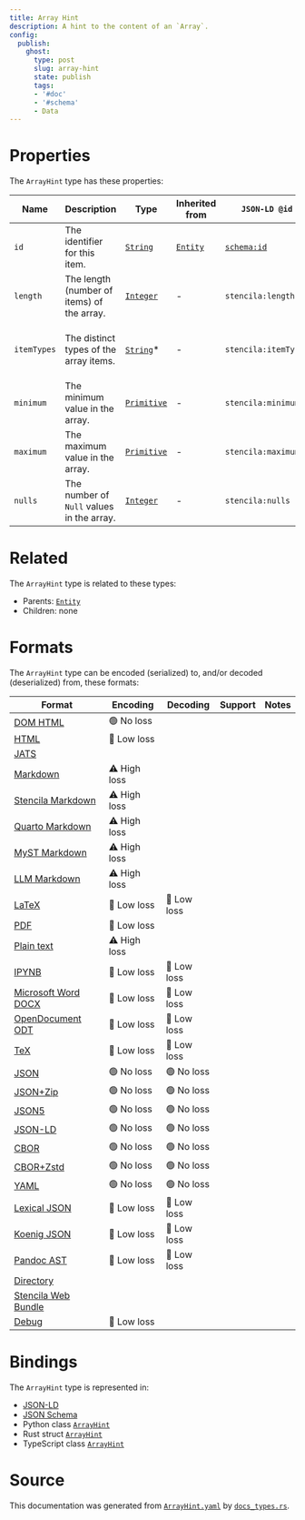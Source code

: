 ```yaml
---
title: Array Hint
description: A hint to the content of an `Array`.
config:
  publish:
    ghost:
      type: post
      slug: array-hint
      state: publish
      tags:
      - '#doc'
      - '#schema'
      - Data
---
```


# Properties

The `ArrayHint` type has these properties:

| Name        | Description                                | Type                                                                     | Inherited from                                                     | `JSON-LD @id`                        | Aliases                                                          |
| ----------- | ------------------------------------------ | ------------------------------------------------------------------------ | ------------------------------------------------------------------ | ------------------------------------ | ---------------------------------------------------------------- |
| `id`        | The identifier for this item.              | [`String`](https://stencila.ghost.io/docs/reference/schema/string)       | [`Entity`](https://stencila.ghost.io/docs/reference/schema/entity) | [`schema:id`](https://schema.org/id) | -                                                                |
| `length`    | The length (number of items) of the array. | [`Integer`](https://stencila.ghost.io/docs/reference/schema/integer)     | -                                                                  | `stencila:length`                    | -                                                                |
| `itemTypes` | The distinct types of the array items.     | [`String`](https://stencila.ghost.io/docs/reference/schema/string)*      | -                                                                  | `stencila:itemTypes`                 | `item-types`, `item_types`, `itemType`, `item-type`, `item_type` |
| `minimum`   | The minimum value in the array.            | [`Primitive`](https://stencila.ghost.io/docs/reference/schema/primitive) | -                                                                  | `stencila:minimum`                   | -                                                                |
| `maximum`   | The maximum value in the array.            | [`Primitive`](https://stencila.ghost.io/docs/reference/schema/primitive) | -                                                                  | `stencila:maximum`                   | -                                                                |
| `nulls`     | The number of `Null` values in the array.  | [`Integer`](https://stencila.ghost.io/docs/reference/schema/integer)     | -                                                                  | `stencila:nulls`                     | -                                                                |

# Related

The `ArrayHint` type is related to these types:

- Parents: [`Entity`](https://stencila.ghost.io/docs/reference/schema/entity)
- Children: none

# Formats

The `ArrayHint` type can be encoded (serialized) to, and/or decoded (deserialized) from, these formats:

| Format                                                                       | Encoding     | Decoding   | Support | Notes |
| ---------------------------------------------------------------------------- | ------------ | ---------- | ------- | ----- |
| [DOM HTML](https://stencila.ghost.io/docs/reference/formats/dom.html)        | 🟢 No loss    |            |         |
| [HTML](https://stencila.ghost.io/docs/reference/formats/html)                | 🔷 Low loss   |            |         |
| [JATS](https://stencila.ghost.io/docs/reference/formats/jats)                |              |            |         |
| [Markdown](https://stencila.ghost.io/docs/reference/formats/md)              | ⚠️ High loss |            |         |
| [Stencila Markdown](https://stencila.ghost.io/docs/reference/formats/smd)    | ⚠️ High loss |            |         |
| [Quarto Markdown](https://stencila.ghost.io/docs/reference/formats/qmd)      | ⚠️ High loss |            |         |
| [MyST Markdown](https://stencila.ghost.io/docs/reference/formats/myst)       | ⚠️ High loss |            |         |
| [LLM Markdown](https://stencila.ghost.io/docs/reference/formats/llmd)        | ⚠️ High loss |            |         |
| [LaTeX](https://stencila.ghost.io/docs/reference/formats/latex)              | 🔷 Low loss   | 🔷 Low loss |         |
| [PDF](https://stencila.ghost.io/docs/reference/formats/pdf)                  | 🔷 Low loss   |            |         |
| [Plain text](https://stencila.ghost.io/docs/reference/formats/text)          | ⚠️ High loss |            |         |
| [IPYNB](https://stencila.ghost.io/docs/reference/formats/ipynb)              | 🔷 Low loss   | 🔷 Low loss |         |
| [Microsoft Word DOCX](https://stencila.ghost.io/docs/reference/formats/docx) | 🔷 Low loss   | 🔷 Low loss |         |
| [OpenDocument ODT](https://stencila.ghost.io/docs/reference/formats/odt)     | 🔷 Low loss   | 🔷 Low loss |         |
| [TeX](https://stencila.ghost.io/docs/reference/formats/tex)                  | 🔷 Low loss   | 🔷 Low loss |         |
| [JSON](https://stencila.ghost.io/docs/reference/formats/json)                | 🟢 No loss    | 🟢 No loss  |         |
| [JSON+Zip](https://stencila.ghost.io/docs/reference/formats/json.zip)        | 🟢 No loss    | 🟢 No loss  |         |
| [JSON5](https://stencila.ghost.io/docs/reference/formats/json5)              | 🟢 No loss    | 🟢 No loss  |         |
| [JSON-LD](https://stencila.ghost.io/docs/reference/formats/jsonld)           | 🟢 No loss    | 🟢 No loss  |         |
| [CBOR](https://stencila.ghost.io/docs/reference/formats/cbor)                | 🟢 No loss    | 🟢 No loss  |         |
| [CBOR+Zstd](https://stencila.ghost.io/docs/reference/formats/cbor.zstd)      | 🟢 No loss    | 🟢 No loss  |         |
| [YAML](https://stencila.ghost.io/docs/reference/formats/yaml)                | 🟢 No loss    | 🟢 No loss  |         |
| [Lexical JSON](https://stencila.ghost.io/docs/reference/formats/lexical)     | 🔷 Low loss   | 🔷 Low loss |         |
| [Koenig JSON](https://stencila.ghost.io/docs/reference/formats/koenig)       | 🔷 Low loss   | 🔷 Low loss |         |
| [Pandoc AST](https://stencila.ghost.io/docs/reference/formats/pandoc)        | 🔷 Low loss   | 🔷 Low loss |         |
| [Directory](https://stencila.ghost.io/docs/reference/formats/directory)      |              |            |         |
| [Stencila Web Bundle](https://stencila.ghost.io/docs/reference/formats/swb)  |              |            |         |
| [Debug](https://stencila.ghost.io/docs/reference/formats/debug)              | 🔷 Low loss   |            |         |

# Bindings

The `ArrayHint` type is represented in:

- [JSON-LD](https://stencila.org/ArrayHint.jsonld)
- [JSON Schema](https://stencila.org/ArrayHint.schema.json)
- Python class [`ArrayHint`](https://github.com/stencila/stencila/blob/main/python/python/stencila/types/array_hint.py)
- Rust struct [`ArrayHint`](https://github.com/stencila/stencila/blob/main/rust/schema/src/types/array_hint.rs)
- TypeScript class [`ArrayHint`](https://github.com/stencila/stencila/blob/main/ts/src/types/ArrayHint.ts)

# Source

This documentation was generated from [`ArrayHint.yaml`](https://github.com/stencila/stencila/blob/main/schema/ArrayHint.yaml) by [`docs_types.rs`](https://github.com/stencila/stencila/blob/main/rust/schema-gen/src/docs_types.rs).
